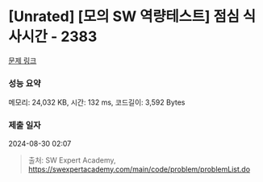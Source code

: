 # [Unrated] [모의 SW 역량테스트] 점심 식사시간 - 2383 

[문제 링크](https://swexpertacademy.com/main/code/problem/problemDetail.do?contestProbId=AV5-BEE6AK0DFAVl) 

### 성능 요약

메모리: 24,032 KB, 시간: 132 ms, 코드길이: 3,592 Bytes

### 제출 일자

2024-08-30 02:07



> 출처: SW Expert Academy, https://swexpertacademy.com/main/code/problem/problemList.do